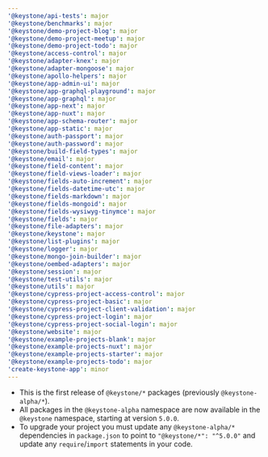 ```yaml
---
'@keystone/api-tests': major
'@keystone/benchmarks': major
'@keystone/demo-project-blog': major
'@keystone/demo-project-meetup': major
'@keystone/demo-project-todo': major
'@keystone/access-control': major
'@keystone/adapter-knex': major
'@keystone/adapter-mongoose': major
'@keystone/apollo-helpers': major
'@keystone/app-admin-ui': major
'@keystone/app-graphql-playground': major
'@keystone/app-graphql': major
'@keystone/app-next': major
'@keystone/app-nuxt': major
'@keystone/app-schema-router': major
'@keystone/app-static': major
'@keystone/auth-passport': major
'@keystone/auth-password': major
'@keystone/build-field-types': major
'@keystone/email': major
'@keystone/field-content': major
'@keystone/field-views-loader': major
'@keystone/fields-auto-increment': major
'@keystone/fields-datetime-utc': major
'@keystone/fields-markdown': major
'@keystone/fields-mongoid': major
'@keystone/fields-wysiwyg-tinymce': major
'@keystone/fields': major
'@keystone/file-adapters': major
'@keystone/keystone': major
'@keystone/list-plugins': major
'@keystone/logger': major
'@keystone/mongo-join-builder': major
'@keystone/oembed-adapters': major
'@keystone/session': major
'@keystone/test-utils': major
'@keystone/utils': major
'@keystone/cypress-project-access-control': major
'@keystone/cypress-project-basic': major
'@keystone/cypress-project-client-validation': major
'@keystone/cypress-project-login': major
'@keystone/cypress-project-social-login': major
'@keystone/website': major
'@keystone/example-projects-blank': major
'@keystone/example-projects-nuxt': major
'@keystone/example-projects-starter': major
'@keystone/example-projects-todo': major
'create-keystone-app': minor
---
```


- This is the first release of `@keystone/*` packages (previously `@keystone-alpha/*`).
- All packages in the `@keystone-alpha` namespace are now available in the `@keystone` namespace, starting at version `5.0.0`.
- To upgrade your project you must update any `@keystone-alpha/*` dependencies in `package.json` to point to `"@keystone/*": "^5.0.0"` and update any `require`/`import` statements in your code.
